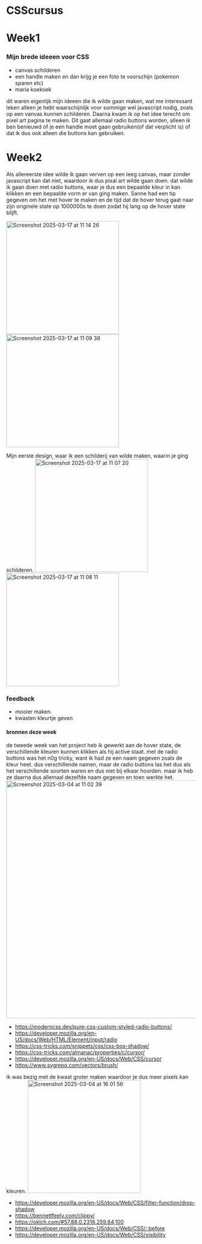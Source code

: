 # CSScursus




# Week1 

### Mijn brede ideeen voor CSS
* canvas schilderen
* een handle maken en dan krijg je een foto te voorschijn (pokemon sparen etc)
* maria koekoek 


dit waren eigenlijk mijn ideeen die ik wilde gaan maken, wat me interessant leken alleen je hebt waarschijnlijk voor sommige wel javascript nodig, zoals op een vanvas kunnen schilderen. Daarna kwam ik op het idee terecht om pixel art pagina te maken. Dit gaat allemaal radio buttons worden, alleen ik ben benieuwd of je een handle moet gaan gebruiken(of dat verplicht is) of dat ik dus ook alleen die buttons kan gebruiken. 


# Week2
Als allereerste idee wilde ik gaan verven op een leeg canvas, maar zonder javascript kan dat niet, waardoor ik dus pixal art wilde gaan doen. dat wilde ik gaan doen met radio buttons, waar je dus een bepaalde kleur in kan klikken en een bepaalde vorm er van ging maken. Sanne had een tip gegeven om het met hover te maken en de tijd dat de hover terug gaat naar zijn originele state op 1000000s te doen zodat hij lang op de hover state blijft. 

<img height="300" alt="Screenshot 2025-03-17 at 11 14 26" src="https://github.com/user-attachments/assets/f083a35f-46af-45f4-909b-70a9fa7fead9" />

<img width="300" alt="Screenshot 2025-03-17 at 11 09 38" src="https://github.com/user-attachments/assets/27978341-7b2c-4df8-9902-81b10689e2d9" />


Mijn eerste design, waar ik een schilderij van wilde maken, waarin je ging schilderen. 
<img height="300" alt="Screenshot 2025-03-17 at 11 07 20" src="https://github.com/user-attachments/assets/ad2c552b-2ff1-4c01-a478-48f4bb0ada59" />
<img height="300" alt="Screenshot 2025-03-17 at 11 08 11" src="https://github.com/user-attachments/assets/ce5a7b55-4dda-45d5-b9bf-8cde75336522" />

### feedback

- mooier maken. 
- kwasten kleurtje geven



#### bronnen deze week

de tweede week van het project heb ik gewerkt aan de hover state, de verschillende kleuren kunnen klikken als hij active staat.
met de radio buttons was het n0g tricky, want ik had ze een naam gegeven zoals de kleur heet. dus verschillende namen, maar de radio buttons las het dus als het verschillende soorten waren en dus niet bij elkaar hoorden. maar ik heb ze daarna dus allemaal dezelfde naam gegeven en toen werkte het. 
<img width="631" alt="Screenshot 2025-03-04 at 11 02 39" src="https://github.com/user-attachments/assets/003e9a68-31ee-463f-9f0b-e340140b9a78" />

* https://moderncss.dev/pure-css-custom-styled-radio-buttons/
* https://developer.mozilla.org/en-US/docs/Web/HTML/Element/input/radio
* https://css-tricks.com/snippets/css/css-box-shadow/
* https://css-tricks.com/almanac/properties/c/cursor/
* https://developer.mozilla.org/en-US/docs/Web/CSS/cursor
* https://www.svgrepo.com/vectors/brush/

ik was bezig met de kwast groter maken waardoor je dus meer pixels kan kleuren. 
<img height="300" alt="Screenshot 2025-03-04 at 16 01 56" src="https://github.com/user-attachments/assets/a6e76ac6-544e-4978-845c-57f0d06f49e1" />

* https://developer.mozilla.org/en-US/docs/Web/CSS/filter-function/drop-shadow
* https://bennettfeely.com/clippy/
* https://oklch.com/#57.88,0.2316,259.64,100
* https://developer.mozilla.org/en-US/docs/Web/CSS/::before
* https://developer.mozilla.org/en-US/docs/Web/CSS/visibility
